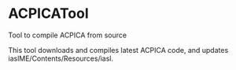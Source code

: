 ACPICATool
==========

Tool to compile ACPICA from source

This tool downloads and compiles latest ACPICA code, and updates iaslME/Contents/Resources/iasl.
